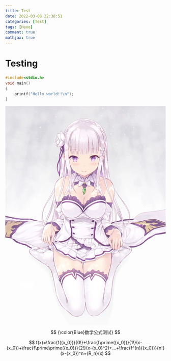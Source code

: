 ```yaml
---
title: Test
date: 2022-03-08 22:38:51
categories: [Test]
tags: [Hexo] 
comment: true
mathjax: true
---
```


# Testing

```c
#include<stdio.h>
void main()
{
    printf("Hello world!!\n");
}
```

![](emt.png)
$$
{\color{Blue}数学公式测试}
$$

$$
f(x)=\frac{f({x_0})}{0!}+\frac{f\prime({x_0})}{1!}(x-{x_0})+\frac{f\prime\prime({x_0})}{2!}(x-{x_0}^2)+...+\frac{f^{n}({x_0})}{n!}(x-{x_0})^n+{R_n}(x)
$$

